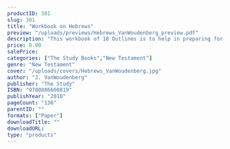 ```yaml
---
productID: 301
slug: 301
title: "Workbook on Hebrews"
preview: "/uploads/previews/Hebrews_VanWoudenberg_preview.pdf"
description: "This workbook of 18 Outlines is to help in preparing for and participating in Bible study. It is comprised of questions that look at what the text of Hebrews says and how it should function in our lives."
price: 8.00
salePrice: 
categories: ["The Study Books","New Testament"]
genre: "New Testament"
cover: "/uploads/covers/Hebrews_VanWoudenberg.jpg"
author: "J. VanWoudenberg"
publisher: "The Study"
ISBN: "9780886660819"
publishYear: "2010"
pageCount: "136"
parentID: ""
formats: ["Paper"]
downloadTitle: ""
downloadURL: 
type: "products"
---
```

